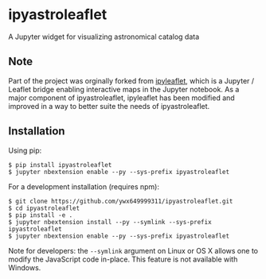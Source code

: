 ipyastroleaflet
==========

A Jupyter widget for visualizing astronomical catalog data

Note
----

Part of the project was orginally forked from [ipyleaflet](https://github.com/ellisonbg/ipyleaflet), which is a Jupyter / Leaflet bridge enabling interactive maps in the Jupyter notebook. As a major component of ipyastroleaflet, ipyleaflet has been modified and improved in a way to better suite the needs of ipyastroleaflet.

Installation
------------

Using pip:

```
$ pip install ipyastroleaflet
$ jupyter nbextension enable --py --sys-prefix ipyastroleaflet
```

For a development installation (requires npm):

```
$ git clone https://github.com/ywx649999311/ipyastroleaflet.git
$ cd ipyastroleaflet
$ pip install -e .
$ jupyter nbextension install --py --symlink --sys-prefix ipyastroleaflet
$ jupyter nbextension enable --py --sys-prefix ipyastroleaflet
```

Note for developers: the `--symlink` argument on Linux or OS X allows one to
modify the JavaScript code in-place. This feature is not available
with Windows.
